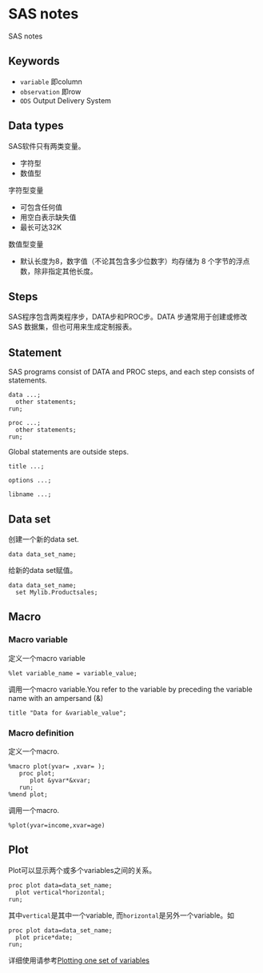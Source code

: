 # SAS notes
SAS notes

## Keywords

- `variable` 即column
- `observation` 即row
- `ODS` Output Delivery System

## Data types
SAS软件只有两类变量。

- 字符型
- 数值型

字符型变量

- 可包含任何值
- 用空白表示缺失值
- 最长可达32K

数值型变量

- 默认长度为8，数字值（不论其包含多少位数字）均存储为 8 个字节的浮点数，除非指定其他长度。

## Steps
SAS程序包含两类程序步，DATA步和PROC步。DATA 步通常用于创建或修改 SAS 数据集，但也可用来生成定制报表。

## Statement
SAS programs consist of DATA and PROC steps, and each step consists of statements.

```
data ...;
  other statements;
run;
```

```
proc ...;
  other statements;
run;
```

Global statements are outside steps.

```
title ...;
```

```
options ...;
```

```
libname ...;
```

## Data set
创建一个新的data set.

```
data data_set_name;
```

给新的data set赋值。

```
data data_set_name;
  set Mylib.Productsales;
```

## Macro
### Macro variable
定义一个macro variable

```
%let variable_name = variable_value;
```

调用一个macro variable.You refer to the variable by preceding the variable name with an ampersand (&)

```
title "Data for &variable_value";
```

### Macro definition

定义一个macro.

```
%macro plot(yvar= ,xvar= );
   proc plot;
      plot &yvar*&xvar;
   run;
%mend plot;
```

调用一个macro.

```
%plot(yvar=income,xvar=age)
```

## Plot

Plot可以显示两个或多个variables之间的关系。

```
proc plot data=data_set_name;
  plot vertical*horizontal;
run;
```

其中`vertical`是其中一个variable, 而`horizontal`是另外一个variable。如

```
proc plot data=data_set_name;
  plot price*date;
run;
```


详细使用请参考[Plotting one set of variables](https://documentation.sas.com/?cdcId=pgmsascdc&cdcVersion=9.4_3.4&docsetId=basess&docsetTarget=p1ebornamhs8z0n1vao2wlbfiwqb.htm&locale=zh-CN)

